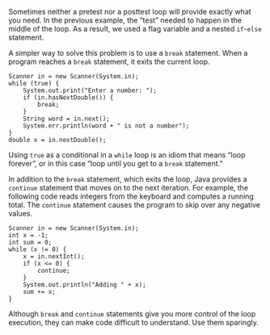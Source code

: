 Sometimes neither a pretest nor a posttest loop will provide exactly what you need. In the previous example, the “test” needed to happen in the middle of the loop. As a result, we used a flag variable and a nested `if`-`else` statement.


A simpler way to solve this problem is to use a `break` statement. When a program reaches a `break` statement, it exits the current loop.

```code
Scanner in = new Scanner(System.in);
while (true) {
    System.out.print("Enter a number: ");
    if (in.hasNextDouble()) {
        break;
    }
    String word = in.next();
    System.err.println(word + " is not a number");
}
double x = in.nextDouble();
```

Using `true` as a conditional in a `while` loop is an idiom that means “loop forever”, or in this case “loop until you get to a `break` statement.”


In addition to the `break` statement, which exits the loop, Java provides a `continue` statement that moves on to the next iteration. For example, the following code reads integers from the keyboard and computes a running total. The `continue` statement causes the program to skip over any negative values.

```code
Scanner in = new Scanner(System.in);
int x = -1;
int sum = 0;
while (x != 0) {
    x = in.nextInt();
    if (x <= 0) {
        continue;
    }
    System.out.println("Adding " + x);
    sum += x;
}
```

Although `break` and `continue` statements give you more control of the loop execution, they can make code difficult to understand. Use them sparingly.